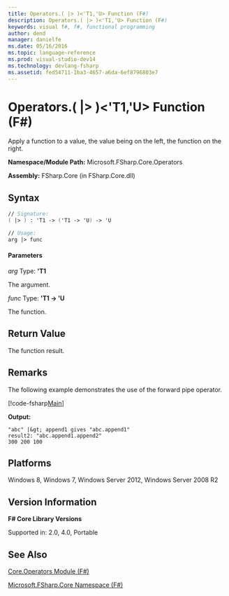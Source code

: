 ```yaml
---
title: Operators.( |> )<'T1,'U> Function (F#)
description: Operators.( |> )<'T1,'U> Function (F#)
keywords: visual f#, f#, functional programming
author: dend
manager: danielfe
ms.date: 05/16/2016
ms.topic: language-reference
ms.prod: visual-studio-dev14
ms.technology: devlang-fsharp
ms.assetid: fed54711-1ba3-4657-a6da-6ef8796803e7 
---
```


# Operators.( |> )<'T1,'U> Function (F#)

Apply a function to a value, the value being on the left, the function on the right.

**Namespace/Module Path:** Microsoft.FSharp.Core.Operators

**Assembly:** FSharp.Core (in FSharp.Core.dll)


## Syntax

```fsharp
// Signature:
( |> ) : 'T1 -> ('T1 -> 'U) -> 'U

// Usage:
arg |> func
```

#### Parameters
*arg*
Type: **'T1**


The argument.


*func*
Type: **'T1 -&gt; 'U**


The function.

## Return Value

The function result.

## Remarks

The following example demonstrates the use of the forward pipe operator.

[!code-fsharp[Main](~/samples/snippets/fsharp/operators/snippet1.fs)]

**Output:**

```
"abc" |&gt; append1 gives "abc.append1"
result2: "abc.append1.append2"
300 200 100
```

## Platforms
Windows 8, Windows 7, Windows Server 2012, Windows Server 2008 R2

## Version Information
**F# Core Library Versions**

Supported in: 2.0, 4.0, Portable

## See Also
[Core.Operators Module &#40;F&#35;&#41;](Core.Operators-Module-%5BFSharp%5D.md)

[Microsoft.FSharp.Core Namespace &#40;F&#35;&#41;](Microsoft.FSharp.Core-Namespace-%5BFSharp%5D.md)